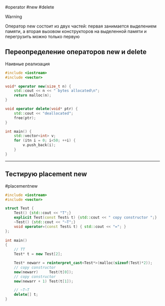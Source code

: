 #operator #new #delete

> [!WARNING]
> Оператор new состоит из двух частей: первая занимается выделением памяти, а вторая вызовом конструкторов на выделенной памяти и перегрузить можно только первую
## Переопределение операторов new и delete

Наивные реализация
```C++
#include <iostream>
#include <vector>

void* operator new(size_t n) {
	std::cout << n << " bytes allocated\n";
	return malloc(n);
}

void operator delete(void* ptr) {
	std::cout << "deallocated";
	free(ptr);
}

int main() {
	std::vector<int> v;
	for (itn i = 0; i<50; ++i) {
		v.push_back(i);
	}
}
```

***
## Тестирую placement new
#placementnew
```C++
#include <iostream>
#include <vector> 

struct Test {
    Test() {std::cout << "T";}
    explicit Test(const Test& t) {std::cout << " copy constructor ";}
    ~Test() {std::cout << "~T";}
    void operator=(const Test& t) { std::cout << "="; }
};
 
int main()
{
	// TT
    Test* t = new Test[2];

    Test* newarr = reinterpret_cast<Test*>(malloc(sizeof(Test)*2));
    // copy constructor
    new(newarr)     Test(t[0]);
    // copy constructor
    new(newarr + 1) Test(t[1]);

	// ~T~T
    delete[] t;
}
```